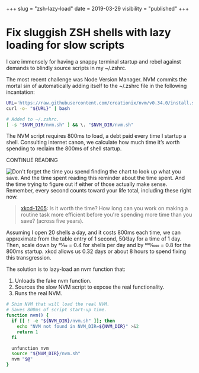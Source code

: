 +++
slug = "zsh-lazy-load"
date = 2019-03-29
visibility = "published"
+++

# Fix sluggish ZSH shells with lazy loading for slow scripts

I care immensely for having a snappy terminal startup and rebel against demands to blindly source scripts in my ~/.zshrc.

The most recent challenge was Node Version Manager. NVM commits the mortal sin of automatically adding itself to the ~/.zshrc file in the following incantation:

```bash
URL='https://raw.githubusercontent.com/creationix/nvm/v0.34.0/install.sh'
curl -o- "${URL}" | bash

# Added to ~/.zshrc.
[ -s "$NVM_DIR/nvm.sh" ] && \. "$NVM_DIR/nvm.sh"
```

The NVM script requires 800ms to load, a debt paid every time I startup a shell. Consulting internet canon, we calculate how much time it’s worth spending to reclaim the 800ms of shell startup.

CONTINUE READING

![Don't forget the time you spend finding the chart to look up what you save. 
And the time spent reading this reminder about the time spent. And the time 
trying to figure out if either of those actually make sense. Remember, every 
second counts toward your life total, including these right now.](./xkcd_1205_is_it_worth_the_time_orig.png)

> [xkcd-1205](https://xkcd.com/1205/): Is it worth the time? How long can you
> work on making a routine task more efficient before you're spending more time
> than you save? (across five years).

Assuming I open 20 shells a day, and it costs 800ms each time, we can approximate from the table entry of 1 second, 50⁄day for a time of 1 day. Then, scale down by 20⁄50 = 0.4 for shells per day and by 800⁄1000 = 0.8 for the 800ms startup. xkcd allows us 0.32 days or about 8 hours to spend fixing this transgression.

The solution is to lazy-load an nvm function that:

1. Unloads the fake nvm function.
2. Sources the slow NVM script to expose the real functionality.
3. Runs the real NVM.

```bash
# Shim NVM that will load the real NVM.
# Saves 800ms of script start-up time.
function nvm() {
  if [[ ! -e "${NVM_DIR}/nvm.sh" ]]; then
    echo "NVM not found in NVM_DIR=${NVM_DIR}" >&2
    return 1
  fi

  unfunction nvm
  source "${NVM_DIR}/nvm.sh"
  nvm "$@"
}
```
